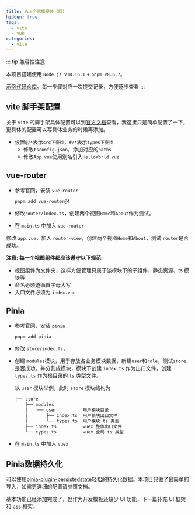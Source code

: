 ```yaml
---
title: Vue全家桶安装（四）
hidden: true
tags:
  - vite
  - vue
categories:
  - vite
---
```


::: tip 兼容性注意

本项目搭建使用 `Node.js V18.16.1` + `pnpm V8.6.7`。

[示例代码仓库](https://github.com/SingleDogNo1/vue-vite-template)。每一步骤对应一次提交记录，方便逐步查看
:::

## vite 脚手架配置

关于 `vite` 的脚手架具体配置可以到[官方文档](https://cn.vitejs.dev/config/)查看，我这里只是简单配置了一下，更具体的配置可以写具体业务的时候再添加。

* 设置`@/*`表示`src下查找`，`#/*`表示`types下查找`
  * 修改`tsconfig.json`，添加对应的`paths`
  * 修改`App.vue`使用别名引入`HelloWorld.vue`

## vue-router

* 参考官网，安装 `vue-router`

  ```shell
  pnpm add vue-router@4
  ```

* 修改`router/index.ts`，创建两个视图`Home`和`About`作为测试。

* 在 `main.ts` 中加入 `vue-router`

修改 `app.vue`，加入 `router-view`，创建两个视图`Home`和`About`，测试 `router`是否成功。

**注意: 每一个视图组件都应该遵守以下规范:**

* 视图组件为文件夹，这样方便管理只属于该模块下的子组件、静态资源、ts 模块等
* 命名必须遵循首字母大写
* 入口文件必须为 `index.vue`

## Pinia

* 参考官网，安装 `pinia`

  ```shell
  pnpm add pinia
  ```

* 修改 `store/index.ts`，
* 创建 `modules`模块，用于存放各业务模块数据，新建`user`和`role`，测试`store`是否成功。并分割成模块，模块下创建 `index.ts` 作为出口文件，创建 `types.ts` 作为根目录的 `ts` 类型文件。

  以 `user` 模块举例，此时 `store` 模块结构为

  ```txt
  ├── store
      ├── modules
      │   └── user          用户模块目录
      │       ├── index.ts  用户模块出口文件
      │       └── types.ts  用户模块 ts 类型
      ├── index.ts          vuex 整体出口文件
      └── types.ts          vuex 全局 ts 类型
  ```

* 在 `main.ts` 中加入 `vuex`

## Pinia数据持久化

可以使用[pinia-plugin-persistedstate](https://github.com/prazdevs/pinia-plugin-persistedstate)轻松的持久化数据。本项目只做了最简单的导入，如需更详细的配置请参照文档。

基本功能已经添加完成了，但作为开发模板还缺少 UI 功能，下一篇补充 UI 框架和 css 框架。

